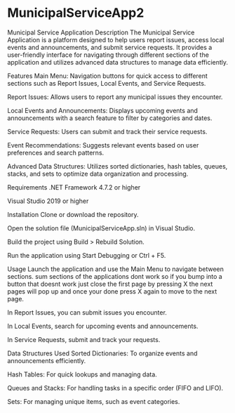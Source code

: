# MunicipalServiceApp2
Municipal Service Application
Description
The Municipal Service Application is a platform designed to help users report issues, access local events and announcements, and submit service requests. It provides a user-friendly interface for navigating through different sections of the application and utilizes advanced data structures to manage data efficiently.



Features
Main Menu: Navigation buttons for quick access to different sections such as Report Issues, Local Events, and Service Requests.

Report Issues: Allows users to report any municipal issues they encounter.

Local Events and Announcements: Displays upcoming events and announcements with a search feature to filter by categories and dates.

Service Requests: Users can submit and track their service requests.

Event Recommendations: Suggests relevant events based on user preferences and search patterns.

Advanced Data Structures: Utilizes sorted dictionaries, hash tables, queues, stacks, and sets to optimize data organization and processing.

Requirements
.NET Framework 4.7.2 or higher

Visual Studio 2019 or higher



Installation
Clone or download the repository.

Open the solution file (MunicipalServiceApp.sln) in Visual Studio.

Build the project using Build > Rebuild Solution.

Run the application using Start Debugging or Ctrl + F5.


Usage
Launch the application and use the Main Menu to navigate between sections.
sum sections of the applications dont work so if you bump into a button that doesnt work just 
close the first page by pressing X the next pages will pop up and once your done press X again to move to the next page.

In Report Issues, you can submit issues you encounter.

In Local Events, search for upcoming events and announcements.

In Service Requests, submit and track your requests.



Data Structures Used
Sorted Dictionaries: To organize events and announcements efficiently.

Hash Tables: For quick lookups and managing data.

Queues and Stacks: For handling tasks in a specific order (FIFO and LIFO).

Sets: For managing unique items, such as event categories.


